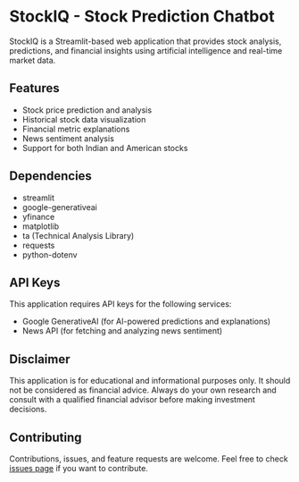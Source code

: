 # StockIQ - Stock Prediction Chatbot

StockIQ is a Streamlit-based web application that provides stock analysis, predictions, and financial insights using artificial intelligence and real-time market data.

## Features

- Stock price prediction and analysis
- Historical stock data visualization
- Financial metric explanations
- News sentiment analysis
- Support for both Indian and American stocks


## Dependencies

- streamlit
- google-generativeai
- yfinance
- matplotlib
- ta (Technical Analysis Library)
- requests
- python-dotenv

## API Keys

This application requires API keys for the following services:
- Google GenerativeAI (for AI-powered predictions and explanations)
- News API (for fetching and analyzing news sentiment)

## Disclaimer

This application is for educational and informational purposes only. It should not be considered as financial advice. Always do your own research and consult with a qualified financial advisor before making investment decisions.

## Contributing

Contributions, issues, and feature requests are welcome. Feel free to check [issues page](https://github.com/yourusername/stockiq/issues) if you want to contribute.

